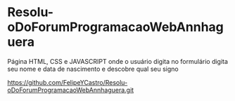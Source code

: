 # Resolu-oDoForumProgramacaoWebAnnhaguera
Página HTML, CSS e JAVASCRIPT onde o usuário digita no formulário digita seu nome e data de nascimento e descobre qual seu signo 

https://github.com/FelipeYCastro/Resolu-oDoForumProgramacaoWebAnnhaguera.git
